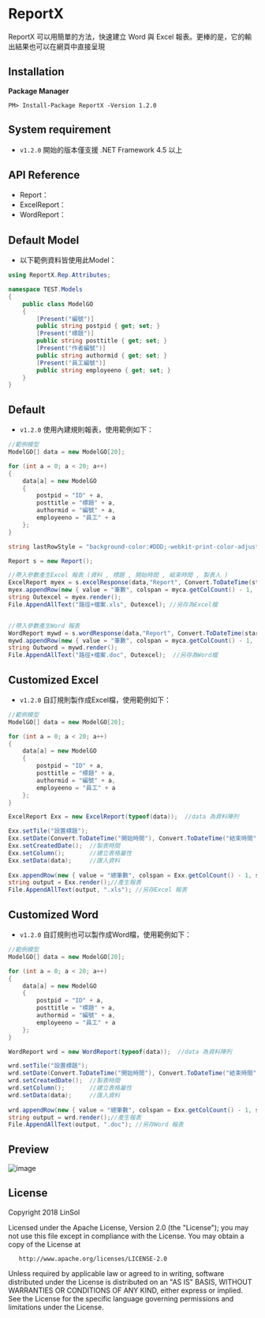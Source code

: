 # ReportX
ReportX 可以用簡單的方法，快速建立 Word 與 Excel 報表。更棒的是，它的輸出結果也可以在網頁中直接呈現

## Installation

**Package Manager**

```
PM> Install-Package ReportX -Version 1.2.0
```

## System requirement

* `v1.2.0` 開始的版本僅支援 .NET Framework 4.5 以上

## API Reference

* Report： 
* ExcelReport： 
* WordReport： 

## Default Model
* 以下範例資料皆使用此Model：

```csharp
using ReportX.Rep.Attributes;

namespace TEST.Models
{
    public class ModelGO
    {
        [Present("編號")]
        public string postpid { get; set; }
        [Present("標題")]
        public string posttitle { get; set; }
        [Present("作者編號")]
        public string authormid { get; set; }
        [Present("員工編號")]
        public string employeeno { get; set; }
    }
}
```

## Default

* `v1.2.0` 使用內建規則報表，使用範例如下：  

```csharp
//範例模型
ModelGO[] data = new ModelGO[20];

for (int a = 0; a < 20; a++)
{
    data[a] = new ModelGO
    {
        postpid = "ID" + a,
        posttitle = "標題" + a,
        authormid = "編號" + a,
        employeeno = "員工" + a
    };
}

string lastRowStyle = "background-color:#DDD;-webkit-print-color-adjust: exact;"; //預設CSS

Report s = new Report(); 

//帶入參數產生Excel 報表 (資料 , 標題 , 開始時間 , 結束時間 , 製表人 )
ExcelReport myex = s.excelResponse(data,"Report", Convert.ToDateTime(starttime), Convert.ToDateTime(endtime), "SOL");
myex.appendRow(new { value = "筆數", colspan = myca.getColCount() - 1, style = lastRowStyle }, data.Length);
string Outexcel = myex.render();
File.AppendAllText("路徑+檔案.xls", Outexcel); //另存為Excel檔


//帶入參數產生Word 報表
WordReport mywd = s.wordResponse(data,"Report", Convert.ToDateTime(starttime), Convert.ToDateTime(endtime), "SOL");
mywd.appendRow(new { value = "筆數", colspan = myca.getColCount() - 1, style = lastRowStyle }, data.Length);
string Outword = mywd.render();
File.AppendAllText("路徑+檔案.doc", Outexcel);  //另存為Word檔
```

## Customized Excel

* `v1.2.0` 自訂規則製作成Excel檔，使用範例如下：

```csharp
//範例模型
ModelGO[] data = new ModelGO[20];

for (int a = 0; a < 20; a++)
{
    data[a] = new ModelGO
    {
        postpid = "ID" + a,
        posttitle = "標題" + a,
        authormid = "編號" + a,
        employeeno = "員工" + a
    };
}

ExcelReport Exx = new ExcelReport(typeof(data));  //data 為資料陣列

Exx.setTile("設置標題");  
Exx.setDate(Convert.ToDateTime("開始時間"), Convert.ToDateTime("結束時間")); 
Exx.setCreatedDate();  //製表時間
Exx.setColumn();       //建立表格屬性
Exx.setData(data);     //匯入資料
            
Exx.appendRow(new { value = "總筆數", colspan = Exx.getColCount() - 1, style = lastRowStyle }, data.Length);//統計資料數
string output = Exx.render();//產生報表
File.AppendAllText(output, ".xls"); //另存Excel 報表
```

## Customized Word

* `v1.2.0` 自訂規則也可以製作成Word檔，使用範例如下：

```csharp
//範例模型
ModelGO[] data = new ModelGO[20];

for (int a = 0; a < 20; a++)
{
    data[a] = new ModelGO
    {
        postpid = "ID" + a,
        posttitle = "標題" + a,
        authormid = "編號" + a,
        employeeno = "員工" + a
    };
}

WordReport wrd = new WordReport(typeof(data));  //data 為資料陣列

wrd.setTile("設置標題");  
wrd.setDate(Convert.ToDateTime("開始時間"), Convert.ToDateTime("結束時間")); 
wrd.setCreatedDate();  //製表時間
wrd.setColumn();       //建立表格屬性
wrd.setData(data);     //匯入資料
            
wrd.appendRow(new { value = "總筆數", colspan = Exx.getColCount() - 1, style = lastRowStyle }, data.Length); //統計資料數
string output = wrd.render();//產生報表
File.AppendAllText(output, ".doc"); //另存Word 報表
```
## Preview

![image](http://192.168.1.136/SideProject/ReportX/raw/master/EX.PNG)
## License

   Copyright 2018 LinSol

   Licensed under the Apache License, Version 2.0 (the "License");
   you may not use this file except in compliance with the License.
   You may obtain a copy of the License at

       http://www.apache.org/licenses/LICENSE-2.0

   Unless required by applicable law or agreed to in writing, software
   distributed under the License is distributed on an "AS IS" BASIS,
   WITHOUT WARRANTIES OR CONDITIONS OF ANY KIND, either express or implied.
   See the License for the specific language governing permissions and
   limitations under the License.